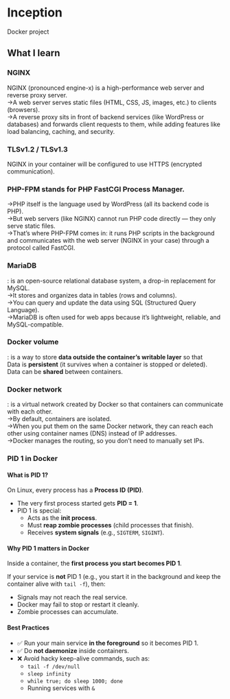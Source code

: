 # Inception
Docker project

## What I learn 

### NGINX  
NGINX (pronounced engine-x) is a high-performance web server and reverse proxy server.  
->A web server serves static files (HTML, CSS, JS, images, etc.) to clients (browsers).  
->A reverse proxy sits in front of backend services (like WordPress or databases) and forwards client requests to them, while adding features like load balancing, caching, and security.

### TLSv1.2 / TLSv1.3  
NGINX in your container will be configured to use HTTPS (encrypted communication).

### PHP-FPM stands for PHP FastCGI Process Manager.  
->PHP itself is the language used by WordPress (all its backend code is PHP).  
->But web servers (like NGINX) cannot run PHP code directly — they only serve static files.  
->That’s where PHP-FPM comes in: it runs PHP scripts in the background and communicates with the web server (NGINX in your case) through a protocol called FastCGI.

### MariaDB   
: is an open-source relational database system, a drop-in replacement for MySQL.  
->It stores and organizes data in tables (rows and columns).  
->You can query and update the data using SQL (Structured Query Language).  
->MariaDB is often used for web apps because it’s lightweight, reliable, and MySQL-compatible.

### Docker volume
: is a way to store **data outside the container’s writable layer** so that  
Data is **persistent** (it survives when a container is stopped or deleted).  
Data can be **shared** between containers.

### Docker network
: is a virtual network created by Docker so that containers can communicate with each other.  
->By default, containers are isolated.  
->When you put them on the same Docker network, they can reach each other using container names (DNS) instead of IP addresses.  
->Docker manages the routing, so you don’t need to manually set IPs.

### PID 1 in Docker

#### What is PID 1?
On Linux, every process has a **Process ID (PID)**.  
- The very first process started gets **PID = 1**.  
- PID 1 is special:  
  - Acts as the **init process**.  
  - Must **reap zombie processes** (child processes that finish).  
  - Receives **system signals** (e.g., `SIGTERM`, `SIGINT`).  

#### Why PID 1 matters in Docker
Inside a container, the **first process you start becomes PID 1**.  

If your service is **not** PID 1 (e.g., you start it in the background and keep the container alive with `tail -f`), then:  
- Signals may not reach the real service.  
- Docker may fail to stop or restart it cleanly.  
- Zombie processes can accumulate.  

#### Best Practices
- ✅ Run your main service **in the foreground** so it becomes PID 1.  
- ✅ Do **not daemonize** inside containers.  
- ❌ Avoid hacky keep-alive commands, such as:  
  - `tail -f /dev/null`  
  - `sleep infinity`  
  - `while true; do sleep 1000; done`  
  - Running services with `&`  


